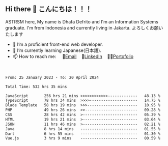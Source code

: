 ## Hi there 👋 こんにちは！！！
ASTRSM here, My name is Dhafa Defrito and I'm an Information Systems graduate. I'm from Indonesia and currently living in Jakarta. よろしくお願いたします

- 🔭 I’m a proficient front-end web developer.
- 🌱 I’m currently learning Japanese(日本語).
- 📫 How to reach me: &nbsp;&nbsp;&nbsp;&nbsp;📧[Email](ddefrito@gmail.com)&nbsp;&nbsp;&nbsp;&nbsp;💼[LinkedIn](https://www.linkedin.com/in/dhafa-defrita-rama-yudistira-9357a9229/)&nbsp;&nbsp;&nbsp;&nbsp;👨‍🎨[Portofolio](https://ddefrito.vercel.app/)
<br>
<!-- <p align="left">
<a href="https://github.com/ASTRSM">
  <img height="180em" src="https://github-readme-stats-eight-theta.vercel.app/api?username=ASTRSM&show_icons=true&theme=dracula&include_all_commits=true&count_private=true"/>
  <img height="180em" src="https://github-readme-stats-eight-theta.vercel.app/api/top-langs/?username=ASTRSM&layout=compact&langs_count=8&theme=dracula"/>
</a>
</p> -->

<!--START_SECTION:waka-->

```txt
From: 25 January 2023 - To: 20 April 2024

Total Time: 532 hrs 35 mins

JavaScript       256 hrs 21 mins >>>>>>>>>>>>-------------   48.13 %
TypeScript       78 hrs 34 mins  >>>>---------------------   14.75 %
Blade Template   58 hrs 19 mins  >>>----------------------   10.95 %
PHP              49 hrs 26 mins  >>-----------------------   09.28 %
CSS              28 hrs 42 mins  >------------------------   05.39 %
HTML             19 hrs 21 mins  >------------------------   03.64 %
JSON             11 hrs 46 mins  >------------------------   02.21 %
Java             8 hrs 14 mins   -------------------------   01.55 %
Dart             6 hrs 55 mins   -------------------------   01.30 %
Vue.js           3 hrs 9 mins    -------------------------   00.59 %
```

<!--END_SECTION:waka-->
